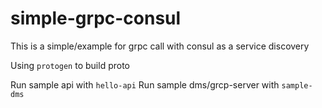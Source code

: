 # simple-grpc-consul

This is a simple/example for grpc call with consul as a service discovery

Using `protogen` to build proto

Run sample api with `hello-api`
Run sample dms/grcp-server with `sample-dms`
